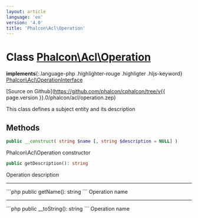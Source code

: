 ```yaml
---
layout: article
language: 'en'
version: '4.0'
title: 'Phalcon\Acl\Operation'
---
```

# Class [Phalcon\Acl\Operation](Phalcon_Acl_Operation)

**implements**{:.language-php .highlighter-rouge .highligter .hljs-keyword} [Phalcon\Acl\OperationInterface](Phalcon_Acl_OperationInterface)

[Source on Github](https://github.com/phalcon/cphalcon/tree/v{{ page.version }}.0/phalcon/acl/operation.zep)

This class defines a subject entity and its description

## Methods
```php
public __construct( string $name [, string $description = NULL] )
```
Phalcon\Acl\Operation constructor

```php
public getDescription(): string
```
Operation description
<hr/>
```php
public getName(): string
```
Operation name
<hr/>
```php
public __toString(): string
```
Operation name

